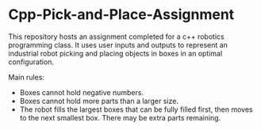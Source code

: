 # Cpp-Pick-and-Place-Assignment
This repository hosts an assignment completed for a c++ robotics programming class. It uses user inputs and outputs to represent an industrial robot picking and placing objects in boxes in an optimal configuration.

Main rules:
- Boxes cannot hold negative numbers.
- Boxes cannot hold more parts than a larger size.
- The robot fills the largest boxes that can be fully filled first, then moves to the next smallest box. There may be extra parts remaining.
